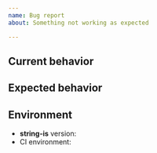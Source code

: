```yaml
---
name: Bug report
about: Something not working as expected

---
```


## Current behavior

<!-- Describe how the issue manifests. -->

## Expected behavior

<!-- Describe what the desired behavior would be. -->

## Environment

- **string-is** version: <!-- Version set in package.json -->
- CI environment: <!-- CI service name, if relevant -->

